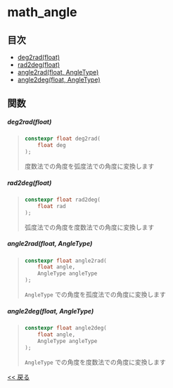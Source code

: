 # math_angle

## 目次
- [deg2rad(float)](#deg2radfloat)
- [rad2deg(float)](#rad2degfloat)
- [angle2rad(float, AngleType)](#angle2radfloat-angletype)
- [angle2deg(float, AngleType)](#angle2degfloat-angletype)

## 関数
##### deg2rad(float)
> ```c++
> constexpr float deg2rad(
>     float deg
> );
> ```
> 度数法での角度を弧度法での角度に変換します

##### rad2deg(float)
> ```c++
> constexpr float rad2deg(
>     float rad
> );
> ```
> 弧度法での角度を度数法での角度に変換します

##### angle2rad(float, AngleType)
> ```c++
> constexpr float angle2rad(
>     float angle,
>     AngleType angleType
> );
> ```
> `AngleType` での角度を孤度法での角度に変換します

##### angle2deg(float, AngleType)
> ```c++
> constexpr float angle2deg(
>     float angle,
>     AngleType angleType
> );
> ```
> `AngleType` での角度を度数法での角度に変換します

[<< 戻る](../INDEX.md)